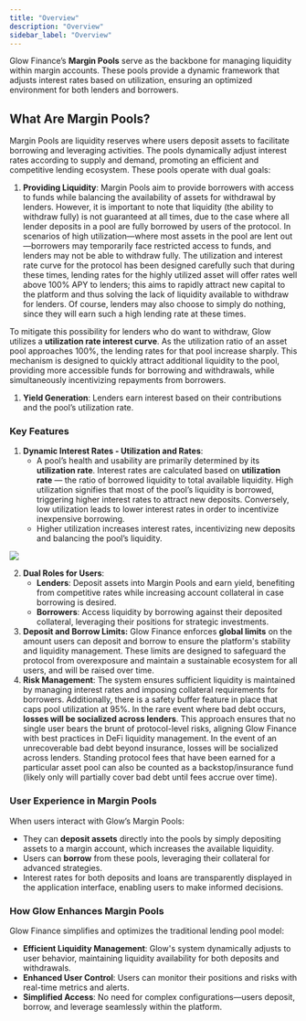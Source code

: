 ```yaml
---
title: "Overview"
description: "Overview"
sidebar_label: "Overview"
---
```


Glow Finance’s **Margin Pools** serve as the backbone for managing liquidity within margin accounts. These pools provide a dynamic framework that adjusts interest rates based on utilization, ensuring an optimized environment for both lenders and borrowers.

## **What Are Margin Pools?**

Margin Pools are liquidity reserves where users deposit assets to facilitate borrowing and leveraging activities. The pools dynamically adjust interest rates according to supply and demand, promoting an efficient and competitive lending ecosystem. These pools operate with dual goals:

1. **Providing Liquidity**: Margin Pools aim to provide borrowers with access to funds while balancing the availability of assets for withdrawal by lenders. However, it is important to note that liquidity (the ability to withdraw fully) is not guaranteed at all times, due to the case where all lender deposits in a pool are fully borrowed by users of the protocol. In scenarios of high utilization—where most assets in the pool are lent out—borrowers may temporarily face restricted access to funds, and lenders may not be able to withdraw fully. The utilization and interest rate curve for the protocol has been designed carefully such that during these times, lending rates for the highly utilized asset will offer rates well above 100% APY to lenders; this aims to rapidly attract new capital to the platform and thus solving the lack of liquidity available to withdraw for lenders. Of course, lenders may also choose to simply do nothing, since they will earn such a high lending rate at these times.

To mitigate this possibility for lenders who do want to withdraw, Glow utilizes a **utilization rate interest curve**. As the utilization ratio of an asset pool approaches 100%, the lending rates for that pool increase sharply. This mechanism is designed to quickly attract additional liquidity to the pool, providing more accessible funds for borrowing and withdrawals, while simultaneously incentivizing repayments from borrowers.

1. **Yield Generation**: Lenders earn interest based on their contributions and the pool’s utilization rate.

### **Key Features**

1. **Dynamic Interest Rates - Utilization and Rates**:
    - A pool’s health and usability are primarily determined by its **utilization rate**. Interest rates are calculated based on **utilization rate** — the ratio of borrowed liquidity to total available liquidity. High utilization signifies that most of the pool’s liquidity is borrowed, triggering higher interest rates to attract new deposits. Conversely, low utilization leads to lower interest rates in order to incentivize inexpensive borrowing.
    - Higher utilization increases interest rates, incentivizing new deposits and balancing the pool’s liquidity.

![](/img/integrate-1.png)

2. **Dual Roles for Users**:
    - **Lenders**: Deposit assets into Margin Pools and earn yield, benefiting from competitive rates while increasing account collateral in case borrowing is desired.
    - **Borrowers**: Access liquidity by borrowing against their deposited collateral, leveraging their positions for strategic investments.
3. **Deposit and Borrow Limits:** Glow Finance enforces **global limits** on the amount users can deposit and borrow to ensure the platform's stability and liquidity management. These limits are designed to safeguard the protocol from overexposure and maintain a sustainable ecosystem for all users, and will be raised over time.
4. **Risk Management**:
    The system ensures sufficient liquidity is maintained by managing interest rates and imposing collateral requirements for borrowers.  Additionally, there is a safety buffer feature in place that caps pool utilization at 95%. In the rare event where bad debt occurs, **losses will be socialized across lenders**. This approach ensures that no single user bears the brunt of protocol-level risks, aligning Glow Finance with best practices in DeFi liquidity management.  In the event of an unrecoverable bad debt beyond insurance, losses will be socialized across lenders. Standing protocol fees that have been earned for a particular asset pool can also be counted as a backstop/insurance fund (likely only will partially cover bad debt until fees accrue over time).


### **User Experience in Margin Pools**

When users interact with Glow’s Margin Pools:

- They can **deposit assets** directly into the pools by simply depositing assets to a margin account, which increases the available liquidity.
- Users can **borrow** from these pools, leveraging their collateral for advanced strategies.
- Interest rates for both deposits and loans are transparently displayed in the application interface, enabling users to make informed decisions.

### **How Glow Enhances Margin Pools**

Glow Finance simplifies and optimizes the traditional lending pool model:

- **Efficient Liquidity Management**: Glow's system dynamically adjusts to user behavior, maintaining liquidity availability for both deposits and withdrawals.
- **Enhanced User Control**: Users can monitor their positions and risks with real-time metrics and alerts.
- **Simplified Access**: No need for complex configurations—users deposit, borrow, and leverage seamlessly within the platform.
